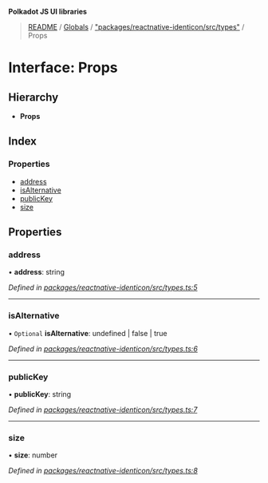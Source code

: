 **Polkadot JS UI libraries**

> [README](../README.md) / [Globals](../globals.md) / ["packages/reactnative-identicon/src/types"](../modules/_packages_reactnative_identicon_src_types_.md) / Props

# Interface: Props

## Hierarchy

* **Props**

## Index

### Properties

* [address](_packages_reactnative_identicon_src_types_.props.md#address)
* [isAlternative](_packages_reactnative_identicon_src_types_.props.md#isalternative)
* [publicKey](_packages_reactnative_identicon_src_types_.props.md#publickey)
* [size](_packages_reactnative_identicon_src_types_.props.md#size)

## Properties

### address

•  **address**: string

*Defined in [packages/reactnative-identicon/src/types.ts:5](https://github.com/polkadot-js/ui/blob/678d4dc5/packages/reactnative-identicon/src/types.ts#L5)*

___

### isAlternative

• `Optional` **isAlternative**: undefined \| false \| true

*Defined in [packages/reactnative-identicon/src/types.ts:6](https://github.com/polkadot-js/ui/blob/678d4dc5/packages/reactnative-identicon/src/types.ts#L6)*

___

### publicKey

•  **publicKey**: string

*Defined in [packages/reactnative-identicon/src/types.ts:7](https://github.com/polkadot-js/ui/blob/678d4dc5/packages/reactnative-identicon/src/types.ts#L7)*

___

### size

•  **size**: number

*Defined in [packages/reactnative-identicon/src/types.ts:8](https://github.com/polkadot-js/ui/blob/678d4dc5/packages/reactnative-identicon/src/types.ts#L8)*
